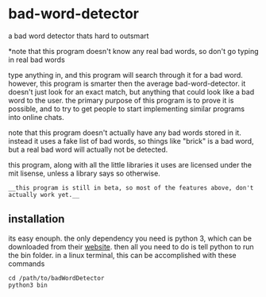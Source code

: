 bad-word-detector
=================

a bad word detector thats hard to outsmart

*note that this program doesn't know any real bad words, so don't go typing in real bad words

   type anything in, and this program will search through it for a bad word. however, this program is smarter then the average bad-word-detector. it doesn't just look for an exact match, but anything that could look like a bad word to the user. the primary purpose of this program is to prove it is possible, and to try to get people to start implementing similar programs into online chats.

   note that this program doesn't actually have any bad words stored in it. instead it uses a fake list of bad words, so things like "brick" is a bad word, but a real bad word will actually not be detected.

   this program, along with all the little libraries it uses are licensed under the mit lisense, unless a library says so otherwise.
   

	__this program is still in beta, so most of the features above, don't actually work yet.__
	
## installation ##

its easy enouph. the only dependency you need is python 3, which can be downloaded from their [website](http://python.org). then all you need to do is tell python to run the bin folder. in a linux terminal, this can be accomplished with these commands

	cd /path/to/badWordDetector
	python3 bin
